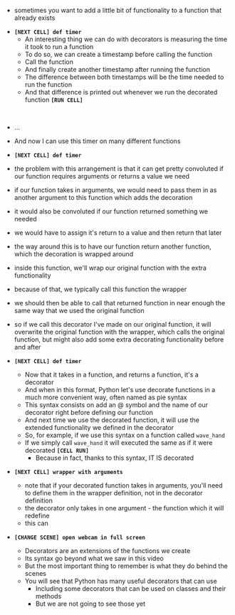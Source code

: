 <!-- MOTIVATION -->

- sometimes you want to add a little bit of functionality to a function that already exists

<!-- DEFINE FUNCTION WHICH WRAPS AROUND ANOTHER -->

<!-- SHOW DECORATOR SYNTAX -->

<!-- EXPLAIN HOW TO HANDLE ISSUE OF PASSING PARAMETERS -->

- **`[NEXT CELL] def timer`**
  - An interesting thing we can do with decorators is measuring the time it took to run a function
  - To do so, we can create a timestamp before calling the function
  - Call the function
  - And finally create another timestamp after running the function
  - The difference between both timestamps will be the time needed to run the function
  - And that difference is printed out whenever we run the decorated function **`[RUN CELL]`**

<br>

- ...
- And now I can use this timer on many different functions

- **`[NEXT CELL] def timer`**

- the problem with this arrangement is that it can get pretty convoluted if our function requires arguments or returns a value we need
- if our function takes in arguments, we would need to pass them in as another argument to this function which adds the decoration
- it would also be convoluted if our function returned something we needed
- we would have to assign it's return to a value and then return that later

- the way around this is to have our function return another function, which the decoration is wrapped around
- inside this function, we'll wrap our original function with the extra functionality
- because of that, we typically call this function the wrapper
- we should then be able to call that returned function in near enough the same way that we used the original function
- so if we call this decorator I've made on our original function, it will overwrite the original function with the wrapper, which calls the original function, but might also add some extra decorating functionality before and after

- **`[NEXT CELL] def timer`**

  - Now that it takes in a function, and returns a function, it's a decorator
  - And when in this format, Python let's use decorate functions in a much more convenient way, often named as pie syntax
  - This syntax consists on add an @ symbol and the name of our decorator right before defining our function
  - And next time we use the decorated function, it will use the extended functionality we defined in the decorator
  - So, for example, if we use this syntax on a function called `wave_hand`
  - If we simply call `wave_hand` it will executed the same as if it were decorated **`[CELL RUN]`**
    - Because in fact, thanks to this syntax, IT IS decorated

- **`[NEXT CELL] wrapper with arguments`**

  - note that if your decorated function takes in arguments, you'll need to define them in the wrapper definition, not in the decorator definition
  - the decorator only takes in one argument - the function which it will redefine
  - this can

- **`[CHANGE SCENE] open webcam in full screen`**
  - Decorators are an extensions of the functions we create
  - Its syntax go beyond what we saw in this video
  - But the most important thing to remember is what they do behind the scenes
  - You will see that Python has many useful decorators that can use
    - Including some decorators that can be used on classes and their methods
    - But we are not going to see those yet

